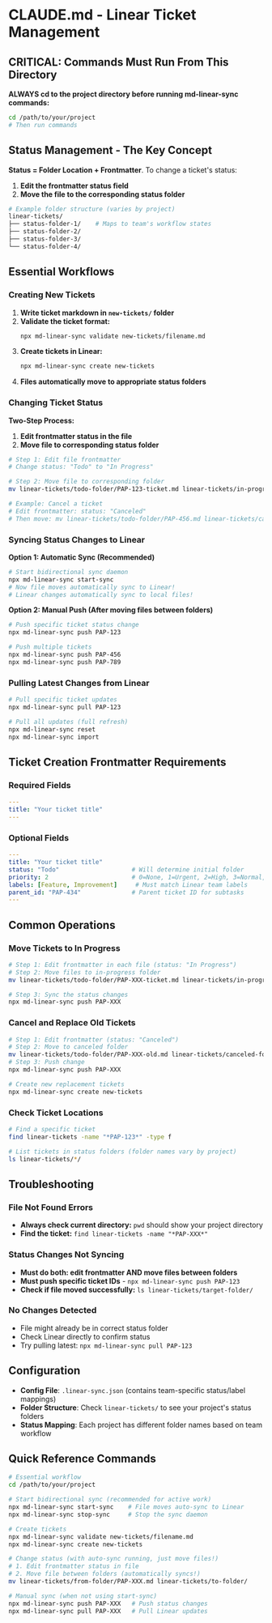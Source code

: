 # CLAUDE.md - Linear Ticket Management

## CRITICAL: Commands Must Run From This Directory

**ALWAYS cd to the project directory before running md-linear-sync commands:**

```bash
cd /path/to/your/project
# Then run commands
```

## Status Management - The Key Concept

**Status = Folder Location + Frontmatter**. To change a ticket's status:
1. **Edit the frontmatter status field**
2. **Move the file to the corresponding status folder**

```bash
# Example folder structure (varies by project)
linear-tickets/
├── status-folder-1/    # Maps to team's workflow states
├── status-folder-2/    
├── status-folder-3/    
└── status-folder-4/    
```

## Essential Workflows

### Creating New Tickets

1. **Write ticket markdown in `new-tickets/` folder**
2. **Validate the ticket format:**
   ```bash
   npx md-linear-sync validate new-tickets/filename.md
   ```
3. **Create tickets in Linear:**
   ```bash
   npx md-linear-sync create new-tickets
   ```
4. **Files automatically move to appropriate status folders**

### Changing Ticket Status

**Two-Step Process:**
1. **Edit frontmatter status in the file**
2. **Move file to corresponding status folder**

```bash
# Step 1: Edit file frontmatter
# Change status: "Todo" to "In Progress"

# Step 2: Move file to corresponding folder
mv linear-tickets/todo-folder/PAP-123-ticket.md linear-tickets/in-progress-folder/

# Example: Cancel a ticket
# Edit frontmatter: status: "Canceled"
# Then move: mv linear-tickets/todo-folder/PAP-456.md linear-tickets/canceled-folder/
```

### Syncing Status Changes to Linear

**Option 1: Automatic Sync (Recommended)**
```bash
# Start bidirectional sync daemon
npx md-linear-sync start-sync
# Now file moves automatically sync to Linear!
# Linear changes automatically sync to local files!
```

**Option 2: Manual Push (After moving files between folders)**
```bash
# Push specific ticket status change
npx md-linear-sync push PAP-123

# Push multiple tickets  
npx md-linear-sync push PAP-456
npx md-linear-sync push PAP-789
```

### Pulling Latest Changes from Linear

```bash
# Pull specific ticket updates
npx md-linear-sync pull PAP-123

# Pull all updates (full refresh)
npx md-linear-sync reset
npx md-linear-sync import
```

## Ticket Creation Frontmatter Requirements

### Required Fields
```yaml
---
title: "Your ticket title"
---
```

### Optional Fields
```yaml
---
title: "Your ticket title"
status: "Todo"                    # Will determine initial folder
priority: 2                       # 0=None, 1=Urgent, 2=High, 3=Normal, 4=Low
labels: [Feature, Improvement]     # Must match Linear team labels
parent_id: "PAP-434"              # Parent ticket ID for subtasks
---
```

## Common Operations

### Move Tickets to In Progress
```bash
# Step 1: Edit frontmatter in each file (status: "In Progress")
# Step 2: Move files to in-progress folder
mv linear-tickets/todo-folder/PAP-XXX-ticket.md linear-tickets/in-progress-folder/

# Step 3: Sync the status changes
npx md-linear-sync push PAP-XXX
```

### Cancel and Replace Old Tickets
```bash
# Step 1: Edit frontmatter (status: "Canceled")
# Step 2: Move to canceled folder
mv linear-tickets/todo-folder/PAP-XXX-old.md linear-tickets/canceled-folder/
# Step 3: Push change
npx md-linear-sync push PAP-XXX

# Create new replacement tickets
npx md-linear-sync create new-tickets
```

### Check Ticket Locations
```bash
# Find a specific ticket
find linear-tickets -name "*PAP-123*" -type f

# List tickets in status folders (folder names vary by project)
ls linear-tickets/*/
```

## Troubleshooting

### File Not Found Errors
- **Always check current directory:** `pwd` should show your project directory
- **Find the ticket:** `find linear-tickets -name "*PAP-XXX*"`

### Status Changes Not Syncing
- **Must do both: edit frontmatter AND move files between folders**
- **Must push specific ticket IDs** - `npx md-linear-sync push PAP-123`
- **Check if file moved successfully:** `ls linear-tickets/target-folder/`

### No Changes Detected
- File might already be in correct status folder
- Check Linear directly to confirm status
- Try pulling latest: `npx md-linear-sync pull PAP-123`

## Configuration

- **Config File**: `.linear-sync.json` (contains team-specific status/label mappings)
- **Folder Structure**: Check `linear-tickets/` to see your project's status folders
- **Status Mapping**: Each project has different folder names based on team workflow

## Quick Reference Commands

```bash
# Essential workflow
cd /path/to/your/project

# Start bidirectional sync (recommended for active work)
npx md-linear-sync start-sync    # File moves auto-sync to Linear
npx md-linear-sync stop-sync     # Stop the sync daemon

# Create tickets
npx md-linear-sync validate new-tickets/filename.md
npx md-linear-sync create new-tickets

# Change status (with auto-sync running, just move files!)
# 1. Edit frontmatter status in file
# 2. Move file between folders (automatically syncs!)
mv linear-tickets/from-folder/PAP-XXX.md linear-tickets/to-folder/

# Manual sync (when not using start-sync)
npx md-linear-sync push PAP-XXX   # Push status changes
npx md-linear-sync pull PAP-XXX   # Pull Linear updates
```